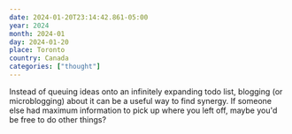 ```yaml
---
date: 2024-01-20T23:14:42.861-05:00
year: 2024
month: 2024-01
day: 2024-01-20
place: Toronto
country: Canada
categories: ["thought"]
---
```

Instead of queuing ideas onto an infinitely expanding todo list, blogging (or microblogging) about it can be a useful way to find synergy. If someone else had maximum information to pick up where you left off, maybe you'd be free to do other things?

